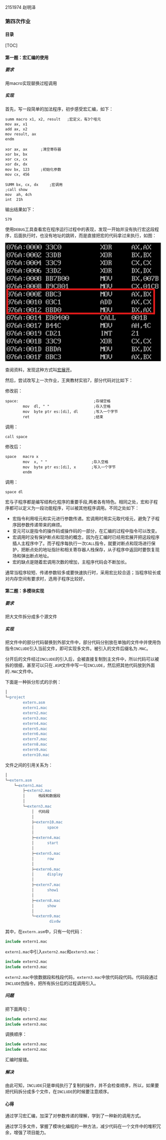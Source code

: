 2151974 赵明泽

### 第四次作业

#### 目录

[TOC]

#### 第一题：宏汇编的使用

##### 要求

用macro实现替换过程调用

##### 实现

首先，写一段简单的加法程序，初步感受宏汇编，如下：

```assembly
summ macro x1, x2, result	;宏定义，有3个哑元
mov ax, x1
add ax, x2
mov result, ax
endm

xor ax, ax		;清空寄存器
xor bx, bx
xor cx, cx
xor dx, dx
mov bx, 123		;初始化参数
mov cx, 456

SUMM bx, cx, dx		;宏调用
;call show
mov  ah, 4ch
int  21h
```

输出结果如下：

```asciiarmor
579
```

使用`DEBUG`工具查看宏在程序运行过程中的表现，发现一开始并没有执行宏这段程序，后面执行时，也没有地址的跳转，而是直接把宏的代码拿过来执行，如图：

![u1](.\u1.png)

查阅资料，发现这种方式叫[宏展开](https://blog.csdn.net/weixin_45605341/article/details/106130656)。

然后，尝试改写上一次作业，王爽教材实验7，部分代码对比如下：

修改前：

```assembly
space:                                  ;存储空格
        mov  dl, " "                    ;存入空格
        mov  byte ptr es:[di], dl       ;写入一个字节
        ret                             ;结束
```

调用：

```assembly
call space
```

修改后：

```assembly
space   macro x
        mov  x, " "                    ;存入空格
        mov  byte ptr es:[di], x       ;写入一个字节
        endm
```

调用：

```assembly
space dl
```

宏与子程序都是编写结构化程序的重要手段,两者各有特色。相同之处，宏和子程序都可以定义为一段功能程序，可以被其他程序调用。不同之处如下：

* 宏指令利用哑元和实元进行参数传递。宏调用时用实元取代哑元，避免了子程序因参数传递带来的麻烦。
* 变元可以是指令的操作码或操作码的一部分，在汇编的过程中指令可以改变。
* 宏调用时没有保护断点和现场的概念，因为在汇编时已经用宏展开把这段程序插人主程序中了。而子程序每执行一次`CALL`指令，就要对断点和现场进行保护，把断点处的地址指针和相关寄存器人栈保存，从子程序中返回时要恢复现场和弹出断点地址。
* 宏的缺点是随着宏调用次数的增加，主程序代码会不断加长。

通常当程序较短、传递参数较多或要快速执行时，采用宏比较合适；当程序较长或对内存空间有要求时，选用子程序比较好。

#### 第二题：多模块实现

##### 要求

把大文件拆分成多个源文件

##### 实现

把文件中的部分代码替换到外部文件中，部分代码分别放在单独的文件中并使用伪指令`INCLUDE`引入当前文件，即可实现多文件。被引入的文件后缀名为`.MAC`。

分开后的文件经过`INCLUDE`的引入后，会被直接复制到主文件中，所以代码可以被拆的很细，甚至可以只在`.ASM`文件中写一句`INCLUDE`，然后把其他代码放到外面的`.MAC`文件中。

下面是一种拆分形式的示例：

```erlang
│  
└─project
        extern.asm
        extern1.mac
        extern2.mac
        extern3.mac
        extern4.mac
        extern5.mac
        extern6.mac
        extern7.mac
        extern8.mac
        extern9.mac
        extern10.mac
```

文件之间的引用关系为：

```erlang
│  
└─extern.asm
    └─extern1.mac
        ├─extern2.mac
        │      栈段和数据段
        │      
        └─extern3.mac
            │  代码段
            │  
            ├─extern10.mac
            │      space
            │      
            ├─extern4.mac
            │      start
            │      
            ├─extern5.mac
            │      row
            │      
            ├─extern6.mac
            │      display
            │      
            ├─extern7.mac
            │      show1
            │      
            ├─extern8.mac
            │      show
            │      
            └─extern9.mac
                    divdw
```

其中，在`extern.asm`中，只有一句代码：

```makefile
include extern1.mac
```

`extern1.mac`中引入`extern2.mac`和`extern3.mac`：

```makefile
include extern2.mac
include extern3.mac
```

`extern2.mac`中放数据段和栈段代码，`extern3.mac`中放代码段代码。代码段通过`INCLUDE`伪指令，把所有拆分后的过程调用引入。

##### 问题

把下面两句：

```makefile
include extern2.mac
include extern3.mac
```

调换顺序：

```makefile
include extern3.mac
include extern2.mac
```

汇编时报错。

##### 解决

由此可知，`INCLUDE`只是单纯执行了复制的操作，并不会检查顺序，所以，如果要把代码拆分成多个文件，在`INCLUDE`的时候要注意顺序。

#### 心得

通过学习宏汇编，加深了对参数传递的理解，学到了一种新的调用方式。

通过学习多文件，掌握了模块化编程的一种方法，减少代码在一个文件中的堆积冗余，增强了项目能力。
